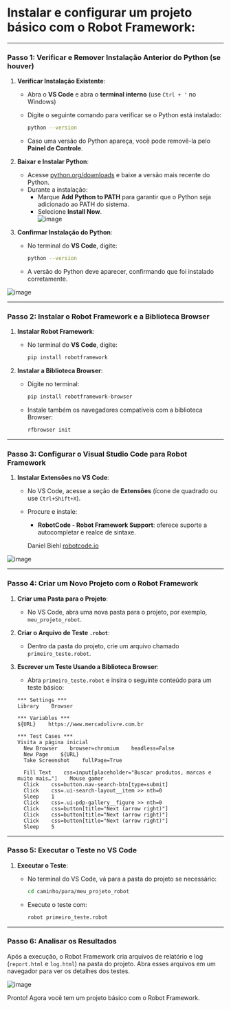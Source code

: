 # Instalar e configurar um projeto básico com o Robot Framework:

---

### Passo 1: Verificar e Remover Instalação Anterior do Python (se houver)

1. **Verificar Instalação Existente**:
    - Abra o **VS Code** e abra o **terminal interno** (use `Ctrl + '` no Windows)
    - Digite o seguinte comando para verificar se o Python está instalado:
        
        ```bash
        python --version
        ```
        
    - Caso uma versão do Python apareça, você pode removê-la pelo **Painel de Controle**.
2. **Baixar e Instalar Python**:
    - Acesse [python.org/downloads](https://www.python.org/downloads/) e baixe a versão mais recente do Python.
    - Durante a instalação:
        - Marque **Add Python to PATH** para garantir que o Python seja adicionado ao PATH do sistema.
        - Selecione **Install Now**.        
![image](https://github.com/user-attachments/assets/5c1fa7ed-d0cd-4f3b-b35e-95bc1bd6949e)

3. **Confirmar Instalação do Python**:
    - No terminal do **VS Code**, digite:
        
        ```bash
        python --version
        ```
        
    - A versão do Python deve aparecer, confirmando que foi instalado corretamente.
    
![image](https://github.com/user-attachments/assets/d6b5320d-23d2-4d0f-b128-331110a2e647)
    

---

### Passo 2: Instalar o Robot Framework e a Biblioteca Browser

1. **Instalar Robot Framework**:
    - No terminal do **VS Code**, digite:
        
        ```bash
        pip install robotframework
        ```
        
2. **Instalar a Biblioteca Browser**:
    - Digite no terminal:
        
        ```bash
        pip install robotframework-browser
        ```
        
    - Instale também os navegadores compatíveis com a biblioteca Browser:
        
        ```bash
        rfbrowser init
        ```
        

---

### Passo 3: Configurar o Visual Studio Code para Robot Framework

1. **Instalar Extensões no VS Code**:
    - No VS Code, acesse a seção de **Extensões** (ícone de quadrado ou use `Ctrl+Shift+X`).
    - Procure e instale:
        - **RobotCode - Robot Framework Support**: oferece suporte a autocompletar e realce de sintaxe.
        
        Daniel Biehl
        [robotcode.io](http://robotcode.io/)
        
![image](https://github.com/user-attachments/assets/6b5346d5-3025-4436-a6b0-266880ff3050)
        

---

### Passo 4: Criar um Novo Projeto com o Robot Framework

1. **Criar uma Pasta para o Projeto**:
    - No VS Code, abra uma nova pasta para o projeto, por exemplo, `meu_projeto_robot`.
2. **Criar o Arquivo de Teste `.robot`**:
    - Dentro da pasta do projeto, crie um arquivo chamado `primeiro_teste.robot`.
3. **Escrever um Teste Usando a Biblioteca Browser**:
    - Abra `primeiro_teste.robot` e insira o seguinte conteúdo para um teste básico:
    
    ```
    *** Settings ***
    Library    Browser    
    
    *** Variables ***
    ${URL}    https://www.mercadolivre.com.br
    
    *** Test Cases ***
    Visita a página inicial
      New Browser    browser=chromium    headless=False
      New Page    ${URL}
      Take Screenshot    fullPage=True
      
      Fill Text    css=input[placeholder="Buscar produtos, marcas e muito mais…"]    Mouse gamer
      Click    css=button.nav-search-btn[type=submit]
      Click    css=.ui-search-layout__item >> nth=0
      Sleep    1
      Click    css=.ui-pdp-gallery__figure >> nth=0
      Click    css=button[title="Next (arrow right)"]
      Click    css=button[title="Next (arrow right)"]
      Click    css=button[title="Next (arrow right)"]
      Sleep    5
    
    ```
    

---

### Passo 5: Executar o Teste no VS Code

1. **Executar o Teste**:
    - No terminal do VS Code, vá para a pasta do projeto se necessário:
        
        ```bash
        cd caminho/para/meu_projeto_robot
        
        ```
        
    - Execute o teste com:
        
        ```bash
        robot primeiro_teste.robot
        
        ```
        

---

### Passo 6: Analisar os Resultados

Após a execução, o Robot Framework cria arquivos de relatório e log (`report.html` e `log.html`) na pasta do projeto. Abra esses arquivos em um navegador para ver os detalhes dos testes.

![image](https://github.com/user-attachments/assets/7c72f029-667e-4557-a0e1-815089ee13ad)

Pronto! Agora você tem um projeto básico com o Robot Framework.
